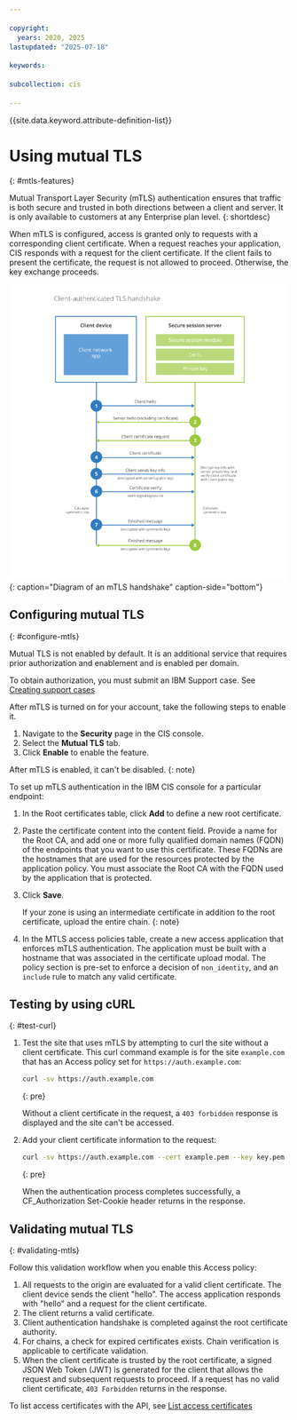 ```yaml
---

copyright:
  years: 2020, 2025
lastupdated: "2025-07-18"

keywords:

subcollection: cis

---
```


{{site.data.keyword.attribute-definition-list}}

# Using mutual TLS
{: #mtls-features}

Mutual Transport Layer Security (mTLS) authentication ensures that traffic is both secure and trusted in both directions between a client and server. It is only available to customers at any Enterprise plan level.
{: shortdesc}

When mTLS is configured, access is granted only to requests with a corresponding client certificate. When a request reaches your application, CIS responds with a request for the client certificate. If the client fails to present the certificate, the request is not allowed to proceed. Otherwise, the key exchange proceeds.

![Diagram of mTLS handshake](images/mtls-handshake.png "Diagram of mTLS handshake"){: caption="Diagram of an mTLS handshake" caption-side="bottom"}

## Configuring mutual TLS
{: #configure-mtls}

Mutual TLS is not enabled by default. It is an additional service that requires prior authorization and enablement and is enabled per domain.

To obtain authorization, you must submit an IBM Support case. See [Creating support cases](/docs/account?topic=account-open-case)

After mTLS is turned on for your account, take the following steps to enable it.
1. Navigate to the **Security** page in the CIS console.
1. Select the **Mutual TLS** tab.
1. Click **Enable** to enable the feature.

After mTLS is enabled, it can't be disabled.
{: note}

To set up mTLS authentication in the IBM CIS console for a particular endpoint:
1. In the Root certificates table, click **Add** to define a new root certificate.
1. Paste the certificate content into the content field. Provide a name for the Root CA, and add one or more fully qualified domain names (FQDN) of the endpoints that you want to use this certificate.
   These FQDNs are the hostnames that are used for the resources protected by the application policy. You must associate the Root CA with the FQDN used by the application that is protected.

1. Click **Save**.

   If your zone is using an intermediate certificate in addition to the root certificate, upload the entire chain.
   {: note}

1. In the MTLS access policies table, create a new access application that enforces mTLS authentication. The application must be built with a hostname that was associated in the certificate upload modal. The policy section is pre-set to enforce a decision of `non_identity`, and an `include` rule to match any valid certificate.

## Testing by using cURL
{: #test-curl}

1. Test the site that uses mTLS by attempting to curl the site without a client certificate.
   This curl command example is for the site `example.com` that has an Access policy set for `https://auth.example.com`:

   ```bash
   curl -sv https://auth.example.com
   ```
   {: pre}

   Without a client certificate in the request, a `403 forbidden` response is displayed and the site can't be accessed.
1. Add your client certificate information to the request:

   ```bash
   curl -sv https://auth.example.com --cert example.pem --key key.pem
   ```
   {: pre}

   When the authentication process completes successfully, a CF_Authorization Set-Cookie header returns in the response.

## Validating mutual TLS
{: #validating-mtls}

Follow this validation workflow when you enable this Access policy:
1. All requests to the origin are evaluated for a valid client certificate.
   The client device sends the client "hello". The access application responds with "hello" and a request for the client certificate.
1. The client returns a valid certificate.
1. Client authentication handshake is completed against the root certificate authority.
1. For chains, a check for expired certificates exists.
   Chain verification is applicable to certificate validation.
1. When the client certificate is trusted by the root certificate, a signed JSON Web Token (JWT) is generated for the client that allows the request and subsequent requests to proceed.
   If a request has no valid client certificate, `403 Forbidden` returns in the response.

To list access certificates with the API, see [List access certificates](/apidocs/cis#list-access-certificates)
